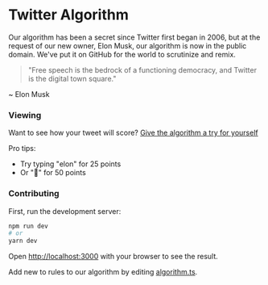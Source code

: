 # Twitter Algorithm

Our algorithm has been a secret since Twitter first began in 2006, but at the request of our new owner, Elon Musk, our algorithm is now in the public domain. We've put it on GitHub for the world to scrutinize and remix.

> "Free speech is the bedrock of a functioning democracy, and Twitter is the digital town square."

~ Elon Musk

### Viewing

Want to see how your tweet will score?
[Give the algorithm a try for yourself](https://twitter-algorithm.vercel.app/)

Pro tips:

- Try typing "elon" for 25 points
- Or "🐸" for 50 points

### Contributing

First, run the development server:

```bash
npm run dev
# or
yarn dev
```

Open [http://localhost:3000](http://localhost:3000) with your browser to see the result.

Add new to rules to our algorithm by editing [algorithm.ts](./lib/algorithm.ts).
